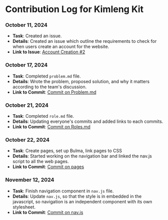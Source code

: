 # Contribution Log for Kimleng Kit

### October 11, 2024

- **Task**: Created an issue.
- **Details**: Created an issue which outline the requirements to check for when users create an account for the website.
- **Link to Issue**: [Account Creation #2](https://github.com/Fpantoja2001/event-tbd/issues/2)

### October 17, 2024

- **Task**: Completed `problem.md` file.
- **Details**: Wrote the problem, proposed solution, and why it matters according to the team's discussion.
- **Link to Commit**: [Commit on Problem.md](https://github.com/Fpantoja2001/event-tbd/commit/93a36ac4330ae5f961da172902fa9501c72dba6d)

### October 21, 2024

- **Task**: Completed `role.md` file.
- **Details**: Updating everyone's commits and added links to each commits.
- **Link to Commit**: [Commit on Roles.md](https://github.com/Fpantoja2001/event-tbd/commit/d8feb42017c55ccaa54f1740b2c07dbf522f6104#diff-8d341108ea94cc7c4d7a9b569444055a7f2ddfc73646fa2d2b48e28d2f8ae2b1R7)

### October 22, 2024

- **Task**: Create pages, set up Bulma, link pages to CSS
- **Details**: Started working on the navigation bar and linked the nav.js script to all the web pages.
- **Link to Commit**: [Commit on pages](https://github.com/Fpantoja2001/event-tbd/pull/9/commits/932bb6346f075af60884a1e85422a964f1c34d3d)

### November 12, 2024

- **Task**: Finish navigation component in `nav.js` file.
- **Details**: Update `nav.js`, so that the style is in embedded in the javascript, so navigation is an independent component with its own stylesheet.
- **Link to Commit**: [Commit on nav.js](https://github.com/Fpantoja2001/event-tbd/commit/e78f7af84e2fbff496899b9817fd4f6ec0652176)
